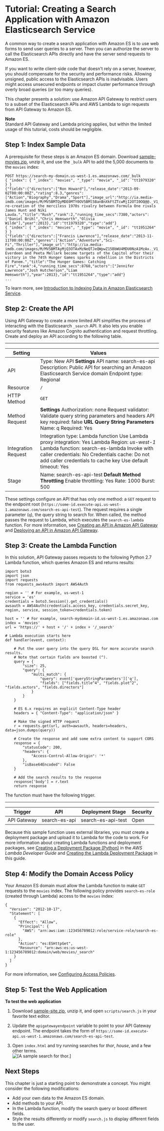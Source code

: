 # Tutorial: Creating a Search Application with Amazon Elasticsearch Service<a name="search-example"></a>

A common way to create a search application with Amazon ES is to use web forms to send user queries to a server\. Then you can authorize the server to call the Elasticsearch APIs directly and have the server send requests to Amazon ES\.

If you want to write client\-side code that doesn't rely on a server, however, you should compensate for the security and performance risks\. Allowing unsigned, public access to the Elasticsearch APIs is inadvisable\. Users might access unsecured endpoints or impact cluster performance through overly broad queries \(or too many queries\)\.

This chapter presents a solution: use Amazon API Gateway to restrict users to a subset of the Elasticsearch APIs and AWS Lambda to sign requests from API Gateway to Amazon ES\.

**Note**  
Standard API Gateway and Lambda pricing applies, but within the limited usage of this tutorial, costs should be negligible\.

## Step 1: Index Sample Data<a name="search-example-es"></a>

A prerequisite for these steps is an Amazon ES domain\. Download [sample\-movies\.zip](samples/sample-movies.zip), unzip it, and use the `_bulk` API to add the 5,000 documents to the `movies` index:

```
POST https://search-my-domain.us-west-1.es.amazonaws.com/_bulk
{ "index": { "_index": "movies", "_type": "movie", "_id": "tt1979320" } }
{"fields":{"directors":["Ron Howard"],"release_date":"2013-09-02T00:00:00Z","rating":8.3,"genres":["Action","Biography","Drama","Sport"],"image_url":"http://ia.media-imdb.com/images/M/MV5BMTQyMDE0MTY0OV5BMl5BanBnXkFtZTcwMjI2OTI0OQ@@._V1_SX400_.jpg","plot":"A re-creation of the merciless 1970s rivalry between Formula One rivals James Hunt and Niki Lauda.","title":"Rush","rank":2,"running_time_secs":7380,"actors":["Daniel Brühl","Chris Hemsworth","Olivia Wilde"],"year":2013},"id":"tt1979320","type":"add"}
{ "index": { "_index": "movies", "_type": "movie", "_id": "tt1951264" } }
{"fields":{"directors":["Francis Lawrence"],"release_date":"2013-11-11T00:00:00Z","genres":["Action","Adventure","Sci-Fi","Thriller"],"image_url":"http://ia.media-imdb.com/images/M/MV5BMTAyMjQ3OTAxMzNeQTJeQWpwZ15BbWU4MDU0NzA1MzAx._V1_SX400_.jpg","plot":"Katniss Everdeen and Peeta Mellark become targets of the Capitol after their victory in the 74th Hunger Games sparks a rebellion in the Districts of Panem.","title":"The Hunger Games: Catching Fire","rank":4,"running_time_secs":8760,"actors":["Jennifer Lawrence","Josh Hutcherson","Liam Hemsworth"],"year":2013},"id":"tt1951264","type":"add"}
...
```

To learn more, see [Introduction to Indexing Data in Amazon Elasticsearch Service](es-indexing.md)\.

## Step 2: Create the API<a name="search-example-api"></a>

Using API Gateway to create a more limited API simplifies the process of interacting with the Elasticsearch `_search` API\. It also lets you enable security features like Amazon Cognito authentication and request throttling\. Create and deploy an API according to the following table\.


****  

| Setting | Values | 
| --- | --- | 
| API |  Type: New API **Settings** API name: search\-es\-api Description: Public API for searching an Amazon Elasticsearch Service domain Endpoint type: Regional  | 
| Resource |  `/`  | 
| HTTP Method |  `GET`  | 
| Method Request |  **Settings** Authorization: none Request validator: Validate query string parameters and headers API key required: false **URL Query String Parameters** Name: q Required: Yes  | 
| Integration Request |  Integration type: Lambda function Use Lambda proxy integration: Yes Lambda Region: *us\-west\-1* Lambda function: search\-es\-lambda Invoke with caller credentials: No Credentials cache: Do not add caller credentials to cache key Use default timeout: Yes  | 
| Stage |  Name: search\-es\-api\-test **Default Method Throttling** Enable throttling: Yes Rate: 1000 Burst: 500  | 

These settings configure an API that has only one method: a `GET` request to the endpoint root \(`https://some-id.execute-api.us-west-1.amazonaws.com/search-es-api-test`\)\. The request requires a single parameter \(`q`\), the query string to search for\. When called, the method passes the request to Lambda, which executes the `search-es-lambda` function\. For more information, see [Creating an API in Amazon API Gateway](https://docs.aws.amazon.com/apigateway/latest/developerguide/how-to-create-api.html) and [Deploying an API in Amazon API Gateway](https://docs.aws.amazon.com/apigateway/latest/developerguide/how-to-deploy-api.html)\.

## Step 3: Create the Lambda Function<a name="search-example-lambda"></a>

In this solution, API Gateway passes requests to the following Python 2\.7 Lambda function, which queries Amazon ES and returns results:

```
import boto3
import json
import requests
from requests_aws4auth import AWS4Auth

region = '' # For example, us-west-1
service = 'es'
credentials = boto3.Session().get_credentials()
awsauth = AWS4Auth(credentials.access_key, credentials.secret_key, region, service, session_token=credentials.token)

host = '' # For example, search-mydomain-id.us-west-1.es.amazonaws.com
index = 'movies'
url = 'https://' + host + '/' + index + '/_search'

# Lambda execution starts here
def handler(event, context):

    # Put the user query into the query DSL for more accurate search results.
    # Note that certain fields are boosted (^).
    query = {
        "size": 25,
        "query": {
            "multi_match": {
                "query": event['queryStringParameters']['q'],
                "fields": ["fields.title^4", "fields.plot^2", "fields.actors", "fields.directors"]
            }
        }
    }

    # ES 6.x requires an explicit Content-Type header
    headers = { "Content-Type": "application/json" }

    # Make the signed HTTP request
    r = requests.get(url, auth=awsauth, headers=headers, data=json.dumps(query))

    # Create the response and add some extra content to support CORS
    response = {
        "statusCode": 200,
        "headers": {
            "Access-Control-Allow-Origin": '*'
        },
        "isBase64Encoded": False
    }

    # Add the search results to the response
    response['body'] = r.text
    return response
```

The function must have the following trigger\.


****  

| Trigger | API | Deployment Stage | Security | 
| --- | --- | --- | --- | 
| API Gateway | search\-es\-api | search\-es\-api\-test | Open | 

Because this sample function uses external libraries, you must create a deployment package and upload it to Lambda for the code to work\. For more information about creating Lambda functions and deployment packages, see [Creating a Deployment Package \(Python\)](https://docs.aws.amazon.com/lambda/latest/dg/lambda-python-how-to-create-deployment-package.html) in the *AWS Lambda Developer Guide* and [Creating the Lambda Deployment Package](es-aws-integrations.md#es-aws-integrations-s3-lambda-es-deployment-package) in this guide\.

## Step 4: Modify the Domain Access Policy<a name="search-example-perms"></a>

Your Amazon ES domain must allow the Lambda function to make `GET` requests to the `movies` index\. The following policy provides `search-es-role` \(created through Lambda\) access to the `movies` index:

```
{
  "Version": "2012-10-17",
  "Statement": [
    {
      "Effect": "Allow",
      "Principal": {
        "AWS": "arn:aws:iam::123456789012:role/service-role/search-es-role"
      },
      "Action": "es:ESHttpGet",
      "Resource": "arn:aws:es:us-west-1:123456789012:domain/web/movies/_search"
    }
  ]
}
```

For more information, see [Configuring Access Policies](es-createupdatedomains.md#es-createdomain-configure-access-policies)\.

## Step 5: Test the Web Application<a name="search-example-webpage"></a>

**To test the web application**

1. Download [sample\-site\.zip](samples/sample-site.zip), unzip it, and open `scripts/search.js` in your favorite text editor\.

1. Update the `apigatewayendpoint` variable to point to your API Gateway endpoint\. The endpoint takes the form of `https://some-id.execute-api.us-west-1.amazonaws.com/search-es-api-test`\.

1. Open `index.html` and try running searches for *thor*, *house*, and a few other terms\.  
![\[A sample search for thor.\]](http://docs.aws.amazon.com/elasticsearch-service/latest/developerguide/images/search-ui.png)

## Next Steps<a name="search-example-next"></a>

This chapter is just a starting point to demonstrate a concept\. You might consider the following modifications:
+ Add your own data to the Amazon ES domain\.
+ Add methods to your API\.
+ In the Lambda function, modify the search query or boost different fields\.
+ Style the results differently or modify `search.js` to display different fields to the user\.
